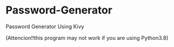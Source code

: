 # Password-Generator
Password Generator Using Kivy<p>
(Attencion!!this program may not work if you are using Python3.8)
